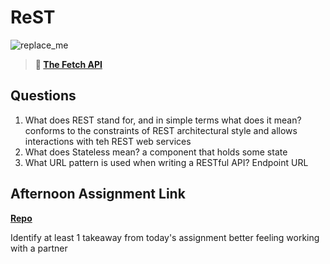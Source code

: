 # ReST

![replace_me](https://codeworks.blob.core.windows.net/public/assets/img/illustrations/placeholder.svg)

> **📖 [The Fetch API](https://codeworksacademy.com/fs-student-guide/resources/wk4/04-Fetch)**

## Questions

1. What does REST stand for, and in simple terms what does it mean?
conforms to the constraints of REST architectural style and allows interactions with teh REST web services 
2. What does Stateless mean?
a component that holds some state
3. What URL pattern is used when writing a RESTful API?
Endpoint URL 
## Afternoon Assignment Link

**[Repo](https://github.com/JacobNeitzell/Gifted)**

Identify at least 1 takeaway from today's assignment
better feeling working with a partner 